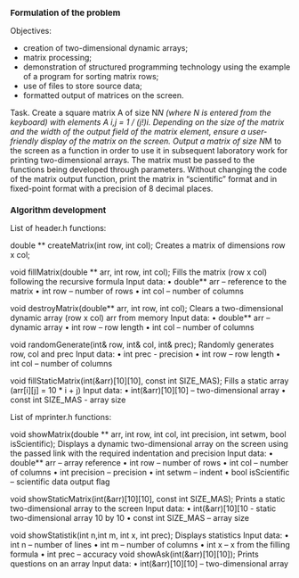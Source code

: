 <h1 style="font-size:15;"> Formulation of the problem </h1>

Objectives:
- creation of two-dimensional dynamic arrays;
- matrix processing;
- demonstration of structured programming technology using the example of a program for sorting matrix rows;
- use of files to store source data;
- formatted output of matrices on the screen.
  
Task.
Create a square matrix A of size N*N (where N is entered from the keyboard) with elements A i,j = 1 / (j!)i. Depending on the size of the matrix and the width of the output field of the matrix element, ensure a user-friendly display of the matrix on the screen. Output a matrix of size N*M to the screen as a function in order to use it in subsequent laboratory work for printing two-dimensional arrays.
The matrix must be passed to the functions being developed through parameters.
Without changing the code of the matrix output function, print the matrix in “scientific” format and in fixed-point format with a precision of 8 decimal places.

<h1 style="font-size:15;"> Algorithm development </h1>

List of header.h functions:

double ** createMatrix(int row, int col);
Creates a matrix of dimensions row x col;

void fillMatrix(double ** arr, int row, int col);
Fills the matrix (row x col) following the recursive formula
Input data:
• double** arr – reference to the matrix
• int row – number of rows
• int col – number of columns

void destroyMatrix(double** arr, int row, int col);
Clears a two-dimensional dynamic array (row x col) arr from memory
Input data:
• double** arr – dynamic array
• int row – row length
• int col – number of columns


void randomGenerate(int& row, int& col, int& prec);
Randomly generates row, col and prec
Input data:
• int prec - precision
• int row – row length
• int col – number of columns

void fillStaticMatrix(int(&arr)[10][10], const int SIZE_MAS);
Fills a static array (arr[i][j] = 10 * i + j)
Input data:
• int(&arr)[10][10] – two-dimensional array
• const int SIZE_MAS - array size


List of mprinter.h functions:

void showMatrix(double ** arr, int row, int col, int precision, int setwm, bool isScientific);
Displays a dynamic two-dimensional array on the screen using the passed link with the required indentation and precision
Input data:
• double** arr – array reference
• int row – number of rows
• int col – number of columns
• int precision – precision
• int setwm – indent
• bool isScientific – scientific data output flag





void showStaticMatrix(int(&arr)[10][10], const int SIZE_MAS);
Prints a static two-dimensional array to the screen
Input data:
• int(&arr)[10][10 - static two-dimensional array 10 by 10
• const int SIZE_MAS – array size


void showStatistik(int n,int m, int x, int prec);
Displays statistics
Input data:
• int n – number of lines
• int m – number of columns
• int x – x from the filling formula
• int prec – accuracy
void showAsk(int(&arr)[10][10]);
Prints questions on an array
Input data:
• int(&arr)[10][10] – two-dimensional array
